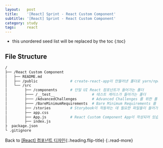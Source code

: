 ```yaml
---
layout:   post
title:    '[React] Sprint - React Custom Component'
subtitle: '[React] Sprint - React Custom Component'
category: study
tags:     react
---
```


* this unordered seed list will be replaced by the toc
{:toc}

## File Structure

~~~bash
/
├── /React Custom Component
│   ├── README.md   
│   ├── /public               # create-react-app이 만들어낸 폴더로 yarn/npm start로 실행 시에 쓰입니다
│   └── /src                          
│        ├── /components      # 단일 UI React 컴포넌트가 들어가는 폴더     
│        ├─── /__test__                 # 테스트 케이스가 들어가는 폴더
│        ├─── /AdvancedChallenges       # Advanced Challenges 를 위한 폴더
│        ├─── /BareMinimumRequirements  # Bare Minimum Requirements 를 위한 폴더
│        ├── /stories         # Storybook이 작동하는 데 필요한 파일들이 들어가는 폴더    
│        ├── app.css
│        ├── App.js           # React Custom Component App이 작성되어 있습니다.
│        ├── index.js
├  package.json
└ .gitignore  
~~~


Back to [[React] 컴포넌트 디자인](2022-02-04-react-component-design.md){:.heading.flip-title}
{:.read-more} 